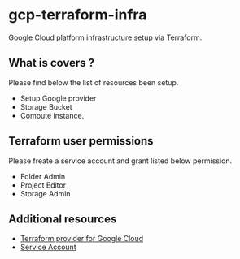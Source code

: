 # gcp-terraform-infra
Google Cloud platform infrastructure setup via Terraform.

## What is covers ?
Please find below the list of resources been setup. 
- Setup Google provider
- Storage Bucket
- Compute instance.

## Terraform user permissions
Please freate a service account and grant listed below permission.
- Folder Admin
- Project Editor
- Storage Admin

## Additional resources
- [Terraform provider for Google Cloud](https://registry.terraform.io/providers/hashicorp/google/latest/docs)
- [Service Account](https://cloud.google.com/iam/docs/service-accounts-create)

